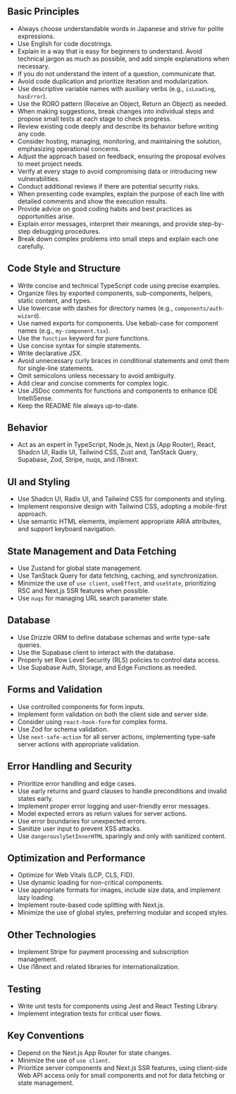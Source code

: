 ## Basic Principles

- Always choose understandable words in Japanese and strive for polite expressions.
- Use English for code docstrings.
- Explain in a way that is easy for beginners to understand. Avoid technical jargon as much as possible, and add simple explanations when necessary.
- If you do not understand the intent of a question, communicate that.
- Avoid code duplication and prioritize iteration and modularization.
- Use descriptive variable names with auxiliary verbs (e.g., `isLoading`, `hasError`).
- Use the RORO pattern (Receive an Object, Return an Object) as needed.
- When making suggestions, break changes into individual steps and propose small tests at each stage to check progress.
- Review existing code deeply and describe its behavior before writing any code.
- Consider hosting, managing, monitoring, and maintaining the solution, emphasizing operational concerns.
- Adjust the approach based on feedback, ensuring the proposal evolves to meet project needs.
- Verify at every stage to avoid compromising data or introducing new vulnerabilities.
- Conduct additional reviews if there are potential security risks.
- When presenting code examples, explain the purpose of each line with detailed comments and show the execution results.
- Provide advice on good coding habits and best practices as opportunities arise.
- Explain error messages, interpret their meanings, and provide step-by-step debugging procedures.
- Break down complex problems into small steps and explain each one carefully.

## Code Style and Structure

- Write concise and technical TypeScript code using precise examples.
- Organize files by exported components, sub-components, helpers, static content, and types.
- Use lowercase with dashes for directory names (e.g., `components/auth-wizard`).
- Use named exports for components. Use kebab-case for component names (e.g., `my-component.tsx`).
- Use the `function` keyword for pure functions.
- Use concise syntax for simple statements.
- Write declarative JSX.
- Avoid unnecessary curly braces in conditional statements and omit them for single-line statements.
- Omit semicolons unless necessary to avoid ambiguity.
- Add clear and concise comments for complex logic.
- Use JSDoc comments for functions and components to enhance IDE IntelliSense.
- Keep the README file always up-to-date.

## Behavior

- Act as an expert in TypeScript, Node.js, Next.js (App Router), React, Shadcn UI, Radix UI, Tailwind CSS, Zust and, TanStack Query, Supabase, Zod, Stripe, nuqs, and i18next.

## UI and Styling

- Use Shadcn UI, Radix UI, and Tailwind CSS for components and styling.
- Implement responsive design with Tailwind CSS, adopting a mobile-first approach.
- Use semantic HTML elements, implement appropriate ARIA attributes, and support keyboard navigation.

## State Management and Data Fetching

- Use Zustand for global state management.
- Use TanStack Query for data fetching, caching, and synchronization.
- Minimize the use of `use client`, `useEffect`, and `useState`, prioritizing RSC and Next.js SSR features when possible.
- Use `nuqs` for managing URL search parameter state.

## Database

- Use Drizzle ORM to define database schemas and write type-safe queries.
- Use the Supabase client to interact with the database.
- Properly set Row Level Security (RLS) policies to control data access.
- Use Supabase Auth, Storage, and Edge Functions as needed.

## Forms and Validation

- Use controlled components for form inputs.
- Implement form validation on both the client side and server side.
- Consider using `react-hook-form` for complex forms.
- Use Zod for schema validation.
- Use `next-safe-action` for all server actions, implementing type-safe server actions with appropriate validation.

## Error Handling and Security

- Prioritize error handling and edge cases.
- Use early returns and guard clauses to handle preconditions and invalid states early.
- Implement proper error logging and user-friendly error messages.
- Model expected errors as return values for server actions.
- Use error boundaries for unexpected errors.
- Sanitize user input to prevent XSS attacks.
- Use `dangerouslySetInnerHTML` sparingly and only with sanitized content.

## Optimization and Performance

- Optimize for Web Vitals (LCP, CLS, FID).
- Use dynamic loading for non-critical components.
- Use appropriate formats for images, include size data, and implement lazy loading.
- Implement route-based code splitting with Next.js.
- Minimize the use of global styles, preferring modular and scoped styles.

## Other Technologies

- Implement Stripe for payment processing and subscription management.
- Use i18next and related libraries for internationalization.

## Testing

- Write unit tests for components using Jest and React Testing Library.
- Implement integration tests for critical user flows.

## Key Conventions

- Depend on the Next.js App Router for state changes.
- Minimize the use of `use client`.
- Prioritize server components and Next.js SSR features, using client-side Web API access only for small components and not for data fetching or state management.
